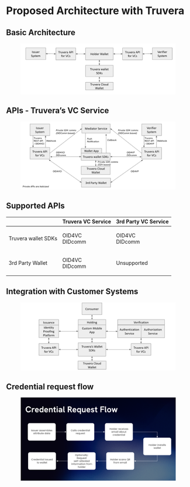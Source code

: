 # Proposed Architecture with Truvera

## Basic Architecture

<figure><img src="../.gitbook/assets/Screenshot 2024-12-27 at 16.43.29.png" alt=""><figcaption></figcaption></figure>



## APIs - Truvera’s VC Service

<figure><img src="../.gitbook/assets/Screenshot 2024-12-27 at 16.44.11.png" alt=""><figcaption></figcaption></figure>

## Supported APIs

&#x20;

|                     | Truvera VC Service       | 3rd Party VC Service     |
| ------------------- | ------------------------ | ------------------------ |
| Truvera wallet SDKs | <p>OID4VC<br>DIDcomm</p> | <p>OID4VC<br>DIDcomm</p> |
| 3rd Party Wallet    | <p>OID4VC<br>DIDcomm</p> | Unsupported              |

## Integration with Customer Systems

<figure><img src="../.gitbook/assets/Screenshot 2024-12-27 at 16.45.53.png" alt=""><figcaption></figcaption></figure>

## Credential request flow

<figure><img src="../.gitbook/assets/Screenshot 2024-11-14 at 15.36.26.png" alt=""><figcaption></figcaption></figure>

